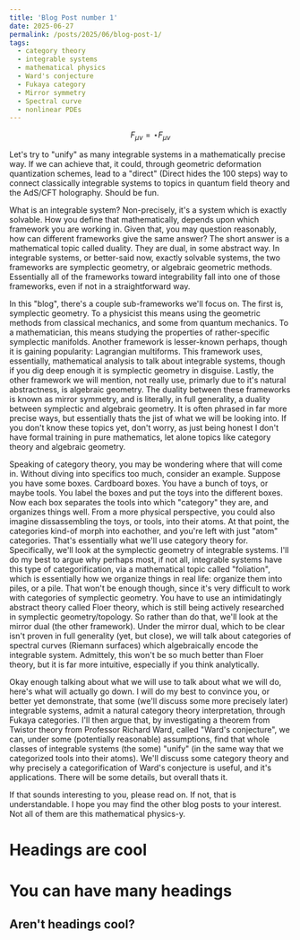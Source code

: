 ```yaml
---
title: 'Blog Post number 1'
date: 2025-06-27
permalink: /posts/2025/06/blog-post-1/
tags:
  - category theory
  - integrable systems
  - mathematical physics
  - Ward's conjecture
  - Fukaya category
  - Mirror symmetry
  - Spectral curve
  - nonlinear PDEs
---
```

$$ F_{\mu \nu}=\star F_{\mu \nu} $$

Let's try to "unify" as many integrable systems in a mathematically precise way. If we can achieve that, it could, through geometric deformation quantization schemes, lead to a "direct" (Direct hides the 100 steps) way to connect classically integrable systems to topics in quantum field theory and the AdS/CFT holography. Should be fun.

What is an integrable system? Non-precisely, it's a system which is exactly solvable. How you define that mathematically, depends upon which framework you are working in. Given that, you may question reasonably, how can different frameworks give the same answer? The short answer is a mathematical topic called duality. They are dual, in some abstract way. In integrable systems, or better-said now, exactly solvable systems, the two frameworks are symplectic geometry, or algebraic geometric methods. Essentially all of the frameworks toward integrability fall into one of those frameworks, even if not in a straightforward way. 

In this "blog", there's a couple sub-frameworks we'll focus on. The first is, symplectic geometry. To a physicist this means using the geometric methods from classical mechanics, and some from quantum mechanics. To a mathematician, this means studying the properties of rather-specific symplectic manifolds. Another framework is lesser-known perhaps, though it is gaining popularity: Lagrangian multiforms. This framework uses, essentially, mathematical analysis to talk about integrable systems, though if you dig deep enough it is symplectic geometry in disguise. Lastly, the other framework we will mention, not really use, primarly due to it's natural abstractness, is algebraic geometry. The duality between these frameworks is known as mirror symmetry, and is literally, in full generality, a duality between symplectic and algebraic geometry. It is often phrased in far more precise ways, but essentially thats the jist of what we will be looking into. If you don't know these topics yet, don't worry, as just being honest I don't have formal training in pure mathematics, let alone topics like category theory and algebraic geometry.

Speaking of category theory, you may be wondering where that will come in. Without diving into specifics too much, consider an example. Suppose you have some boxes. Cardboard boxes. You have a bunch of toys, or maybe tools. You label the boxes and put the toys into the different boxes. Now each box separates the tools into which "category" they are, and organizes things well. From a more physical perspective, you could also imagine dissassembling the toys, or tools, into their atoms. At that point, the categories kind-of morph into eachother, and you're left with just "atom" categories. That's essentially what we'll use category theory for. Specifically, we'll look at the symplectic geometry of integrable systems. I'll do my best to argue why perhaps most, if not all, integrable systems have this type of categorification, via a mathematical topic called "foliation", which is essentially how we organize things in real life: organize them into piles, or a pile. That won't be enough though, since it's very difficult to work with categories of symplectic geometry. You have to use an intimidatingly abstract theory called Floer theory, which is still being actively researched in symplectic geometry/topology. So rather than do that, we'll look at the mirror dual (the other framework). Under the mirror dual, which to be clear isn't proven in full generality (yet, but close), we will talk about categories of spectral curves (Riemann surfaces) which algebraically encode the integrable system. Admittely, this won't be so much better than Floer theory, but it is far more intuitive, especially if you think analytically. 

Okay enough talking about what we will use to talk about what we will do, here's what will actually go down. I will do my best to convince you, or better yet demonstrate, that some (we'll discuss some more precisely later) integrable systems, admit a natural category theory interpretation, through Fukaya categories. I'll then argue that, by investigating a theorem from Twistor theory from Professor Richard Ward, called "Ward's conjecture", we can, under some (potentially reasonable) assumptions, find that whole classes of integrable systems (the some) "unify" (in the same way that we categorized tools into their atoms). We'll discuss some category theory and why precisely a categorification of Ward's conjecture is useful, and it's applications. There will be some details, but overall thats it. 

If that sounds interesting to you, please read on. If not, that is understandable. I hope you may find the other blog posts to your interest. Not all of them are this mathematical physics-y. 





Headings are cool
======

You can have many headings
======

Aren't headings cool?
------
